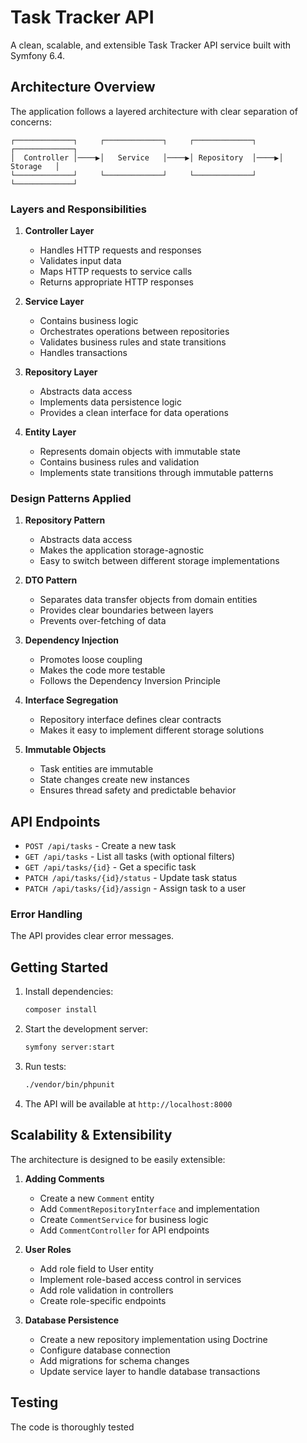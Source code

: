 # Task Tracker API

A clean, scalable, and extensible Task Tracker API service built with Symfony 6.4.

## Architecture Overview

The application follows a layered architecture with clear separation of concerns:

```
┌─────────────┐     ┌─────────────┐     ┌─────────────┐     ┌─────────────┐
│  Controller │────▶│   Service   │────▶│ Repository  │────▶│   Storage   │
└─────────────┘     └─────────────┘     └─────────────┘     └─────────────┘
```

### Layers and Responsibilities

1. **Controller Layer**
   - Handles HTTP requests and responses
   - Validates input data
   - Maps HTTP requests to service calls
   - Returns appropriate HTTP responses

2. **Service Layer**
   - Contains business logic
   - Orchestrates operations between repositories
   - Validates business rules and state transitions
   - Handles transactions

3. **Repository Layer**
   - Abstracts data access
   - Implements data persistence logic
   - Provides a clean interface for data operations

4. **Entity Layer**
   - Represents domain objects with immutable state
   - Contains business rules and validation
   - Implements state transitions through immutable patterns

### Design Patterns Applied

1. **Repository Pattern**
   - Abstracts data access
   - Makes the application storage-agnostic
   - Easy to switch between different storage implementations

2. **DTO Pattern**
   - Separates data transfer objects from domain entities
   - Provides clear boundaries between layers
   - Prevents over-fetching of data

3. **Dependency Injection**
   - Promotes loose coupling
   - Makes the code more testable
   - Follows the Dependency Inversion Principle

4. **Interface Segregation**
   - Repository interface defines clear contracts
   - Makes it easy to implement different storage solutions

5. **Immutable Objects**
   - Task entities are immutable
   - State changes create new instances
   - Ensures thread safety and predictable behavior

## API Endpoints

- `POST /api/tasks` - Create a new task
- `GET /api/tasks` - List all tasks (with optional filters)
- `GET /api/tasks/{id}` - Get a specific task
- `PATCH /api/tasks/{id}/status` - Update task status
- `PATCH /api/tasks/{id}/assign` - Assign task to a user

### Error Handling

The API provides clear error messages.

## Getting Started

1. Install dependencies:
   ```bash
   composer install
   ```

2. Start the development server:
   ```bash
   symfony server:start
   ```

3. Run tests:
   ```bash
   ./vendor/bin/phpunit
   ```

4. The API will be available at `http://localhost:8000`

## Scalability & Extensibility

The architecture is designed to be easily extensible:

1. **Adding Comments**
   - Create a new `Comment` entity
   - Add `CommentRepositoryInterface` and implementation
   - Create `CommentService` for business logic
   - Add `CommentController` for API endpoints

2. **User Roles**
   - Add role field to User entity
   - Implement role-based access control in services
   - Add role validation in controllers
   - Create role-specific endpoints

3. **Database Persistence**
   - Create a new repository implementation using Doctrine
   - Configure database connection
   - Add migrations for schema changes
   - Update service layer to handle database transactions

## Testing

The code is thoroughly tested